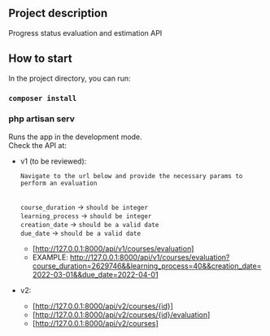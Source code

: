 ## Project description

Progress status evaluation and estimation API

## How to start

In the project directory, you can run:

### `composer install`

### php artisan serv

Runs the app in the development mode.\
Check the API at:
  - v1 (to be reviewed):
  
    `Navigate to the url below and provide the necessary params to perform an evaluation` <br /><br />
    
    ```course_duration``` -> `should be integer` <br />
    ```learning_process``` -> `should be integer` <br />
    ```creation_date``` -> `should be a valid date` <br />
    ```due_date``` -> `should be a valid date` <br />
    
    * [http://127.0.0.1:8000/api/v1/courses/evaluation]
    * EXAMPLE: http://127.0.0.1:8000/api/v1/courses/evaluation?course_duration=2629746&&learning_process=40&&creation_date=2022-03-01&&due_date=2022-04-01
  - v2:
    * [http://127.0.0.1:8000/api/v2/courses/{id}]
    * [http://127.0.0.1:8000/api/v2/courses/{id}/evaluation]
    * [http://127.0.0.1:8000/api/v2/courses]
